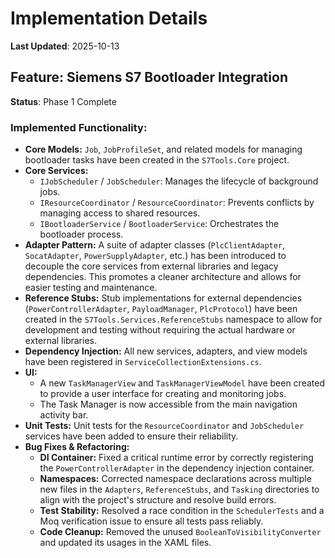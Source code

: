 # Implementation Details

**Last Updated**: 2025-10-13

## Feature: Siemens S7 Bootloader Integration

**Status**: Phase 1 Complete

### Implemented Functionality:
- **Core Models:** `Job`, `JobProfileSet`, and related models for managing bootloader tasks have been created in the `S7Tools.Core` project.
- **Core Services:**
    - `IJobScheduler` / `JobScheduler`: Manages the lifecycle of background jobs.
    - `IResourceCoordinator` / `ResourceCoordinator`: Prevents conflicts by managing access to shared resources.
    - `IBootloaderService` / `BootloaderService`: Orchestrates the bootloader process.
- **Adapter Pattern:** A suite of adapter classes (`PlcClientAdapter`, `SocatAdapter`, `PowerSupplyAdapter`, etc.) has been introduced to decouple the core services from external libraries and legacy dependencies. This promotes a cleaner architecture and allows for easier testing and maintenance.
- **Reference Stubs:** Stub implementations for external dependencies (`PowerControllerAdapter`, `PayloadManager`, `PlcProtocol`) have been created in the `S7Tools.Services.ReferenceStubs` namespace to allow for development and testing without requiring the actual hardware or external libraries.
- **Dependency Injection:** All new services, adapters, and view models have been registered in `ServiceCollectionExtensions.cs`.
- **UI:**
    - A new `TaskManagerView` and `TaskManagerViewModel` have been created to provide a user interface for creating and monitoring jobs.
    - The Task Manager is now accessible from the main navigation activity bar.
- **Unit Tests:** Unit tests for the `ResourceCoordinator` and `JobScheduler` services have been added to ensure their reliability.
- **Bug Fixes & Refactoring:**
    - **DI Container:** Fixed a critical runtime error by correctly registering the `PowerControllerAdapter` in the dependency injection container.
    - **Namespaces:** Corrected namespace declarations across multiple new files in the `Adapters`, `ReferenceStubs`, and `Tasking` directories to align with the project's structure and resolve build errors.
    - **Test Stability:** Resolved a race condition in the `SchedulerTests` and a Moq verification issue to ensure all tests pass reliably.
    - **Code Cleanup:** Removed the unused `BooleanToVisibilityConverter` and updated its usages in the XAML files.